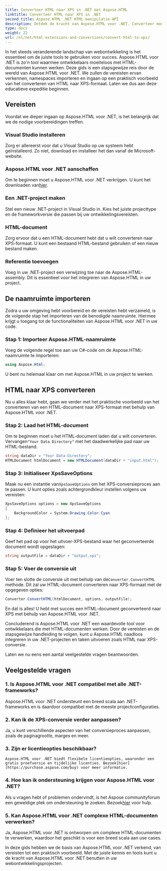 ```yaml
---
title: Converteer HTML naar XPS in .NET met Aspose.HTML
linktitle: Converteer HTML naar XPS in .NET
second_title: Aspose.HTML .NET HTML-manipulatie-API
description: Ontdek de kracht van Aspose.HTML voor .NET. Converteer moeiteloos HTML naar XPS. Vereisten, stapsgewijze handleiding en veelgestelde vragen inbegrepen.
type: docs
weight: 22
url: /nl/net/html-extensions-and-conversions/convert-html-to-xps/
---
```


In het steeds veranderende landschap van webontwikkeling is het essentieel om de juiste tools te gebruiken voor succes. Aspose.HTML voor .NET is zo'n tool waarmee ontwikkelaars moeiteloos met HTML-documenten kunnen werken. Deze gids is een stapsgewijze reis door de wereld van Aspose.HTML voor .NET. We zullen de vereisten ervan verkennen, namespaces importeren en ingaan op een praktisch voorbeeld van het converteren van HTML naar XPS-formaat. Laten we dus aan deze educatieve expeditie beginnen.

## Vereisten

Voordat we dieper ingaan op Aspose.HTML voor .NET, is het belangrijk dat we de nodige voorbereidingen treffen.

### Visual Studio installeren

Zorg er allereerst voor dat u Visual Studio op uw systeem hebt geïnstalleerd. Zo niet, download en installeer het dan vanaf de Microsoft-website.

### Aspose.HTML voor .NET aanschaffen

 Om te beginnen moet u Aspose.HTML voor .NET verkrijgen. U kunt het downloaden van[hier](https://releases.aspose.com/html/net/).

### Een .NET-project maken

Stel een nieuw .NET-project in Visual Studio in. Kies het juiste projecttype en de frameworkversie die passen bij uw ontwikkelingsvereisten.

### HTML-document

Zorg ervoor dat u een HTML-document hebt dat u wilt converteren naar XPS-formaat. U kunt een bestaand HTML-bestand gebruiken of een nieuw bestand maken.

### Referentie toevoegen

Voeg in uw .NET-project een verwijzing toe naar de Aspose.HTML-assembly. Dit is essentieel voor het integreren van Aspose.HTML in uw project.

## De naamruimte importeren

Zodra u uw omgeving hebt voorbereid en de vereisten hebt verzameld, is de volgende stap het importeren van de benodigde naamruimte. Hiermee krijgt u toegang tot de functionaliteiten van Aspose.HTML voor .NET in uw code.

### Stap 1: Importeer Aspose.HTML-naamruimte

Voeg de volgende regel toe aan uw C#-code om de Aspose.HTML-naamruimte te importeren:

```csharp
using Aspose.Html;
```

U bent nu helemaal klaar om met Aspose.HTML in uw project te werken.

## HTML naar XPS converteren

Nu u alles klaar hebt, gaan we verder met het praktische voorbeeld van het converteren van een HTML-document naar XPS-formaat met behulp van Aspose.HTML voor .NET.

### Stap 2: Laad het HTML-document

 Om te beginnen moet u het HTML-document laden dat u wilt converteren. Vervangen`"Your Data Directory"` met het daadwerkelijke pad naar uw HTML-bestand:

```csharp
string dataDir = "Your Data Directory";
HTMLDocument htmlDocument = new HTMLDocument(dataDir + "input.html");
```

### Stap 3: Initialiseer XpsSaveOptions

 Maak nu een instantie van`XpsSaveOptions` om het XPS-conversieproces aan te passen. U kunt opties zoals achtergrondkleur instellen volgens uw vereisten:

```csharp
XpsSaveOptions options = new XpsSaveOptions
{
    BackgroundColor = System.Drawing.Color.Cyan
};
```

### Stap 4: Definieer het uitvoerpad

Geef het pad op voor het uitvoer-XPS-bestand waar het geconverteerde document wordt opgeslagen:

```csharp
string outputFile = dataDir + "output.xps";
```

### Stap 5: Voer de conversie uit

 Voer ten slotte de conversie uit met behulp van de`Converter.ConvertHTML` methode. Dit zal uw HTML-document converteren naar XPS-formaat met de opgegeven opties:

```csharp
Converter.ConvertHTML(htmlDocument, options, outputFile);
```

En dat is alles! U hebt met succes een HTML-document geconverteerd naar XPS met behulp van Aspose.HTML voor .NET.

Concluderend is Aspose.HTML voor .NET een waardevolle tool voor ontwikkelaars die met HTML-documenten werken. Door de vereisten en de stapsgewijze handleiding te volgen, kunt u Aspose.HTML naadloos integreren in uw .NET-projecten en taken uitvoeren zoals HTML naar XPS-conversie.

Laten we nu eens een aantal veelgestelde vragen beantwoorden.

## Veelgestelde vragen

### 1. Is Aspose.HTML voor .NET compatibel met alle .NET-frameworks?
   Aspose.HTML voor .NET ondersteunt een breed scala aan .NET-frameworks en is daardoor compatibel met de meeste projectconfiguraties.

### 2. Kan ik de XPS-conversie verder aanpassen?
   Ja, u kunt verschillende aspecten van het conversieproces aanpassen, zoals de paginagrootte, marges en meer.

### 3. Zijn er licentieopties beschikbaar?
    Aspose.HTML voor .NET biedt flexibele licentieopties, waaronder een gratis proefversie en tijdelijke licenties. Bezoek[hier](https://purchase.aspose.com/buy) voor meer informatie.

### 4. Hoe kan ik ondersteuning krijgen voor Aspose.HTML voor .NET?
   Als u vragen hebt of problemen ondervindt, is het Aspose communityforum een geweldige plek om ondersteuning te zoeken. Bezoek[hier](https://forum.aspose.com/) voor hulp.

### 5. Kan Aspose.HTML voor .NET complexe HTML-documenten verwerken?
   Ja, Aspose.HTML voor .NET is ontworpen om complexe HTML-documenten te verwerken, waardoor het geschikt is voor een breed scala aan use cases.

In deze gids hebben we de basis van Aspose.HTML voor .NET verkend, van vereisten tot een praktisch voorbeeld. Met de juiste kennis en tools kunt u de kracht van Aspose.HTML voor .NET benutten in uw webontwikkelingsprojecten.